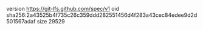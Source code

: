 version https://git-lfs.github.com/spec/v1
oid sha256:2a43525b4f735c26c359ddd282551456d4f283a43cec84edee9d2d501567adaf
size 29529
